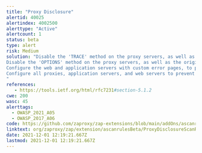 ```yaml
---
title: "Proxy Disclosure"
alertid: 40025
alertindex: 4002500
alerttype: "Active"
alertcount: 1
status: beta
type: alert
risk: Medium
solution: "Disable the 'TRACE' method on the proxy servers, as well as the origin web/application server.
Disable the 'OPTIONS' method on the proxy servers, as well as the origin web/application server, if it is not required for other purposes, such as 'CORS' (Cross Origin Resource Sharing).
Configure the web and application servers with custom error pages, to prevent 'fingerprintable' product-specific error pages being leaked to the user in the event of HTTP errors, such as 'TRACK' requests for non-existent pages.
Configure all proxies, application servers, and web servers to prevent disclosure of the technology and version information in the 'Server' and 'X-Powered-By' HTTP response headers.
"
references:
   - https://tools.ietf.org/html/rfc7231#section-5.1.2
cwe: 200
wasc: 45
alerttags: 
  - OWASP_2021_A05
  - OWASP_2017_A06
code: https://github.com/zaproxy/zap-extensions/blob/main/addOns/ascanrulesBeta/src/main/java/org/zaproxy/zap/extension/ascanrulesBeta/ProxyDisclosureScanRule.java
linktext: org/zaproxy/zap/extension/ascanrulesBeta/ProxyDisclosureScanRule.java
date: 2021-12-01 12:19:21.667Z
lastmod: 2021-12-01 12:19:21.667Z
---
```


